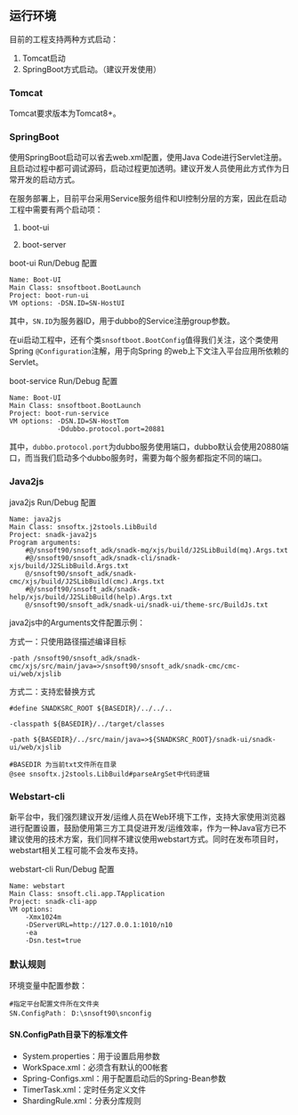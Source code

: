 ## 运行环境

目前的工程支持两种方式启动：

1. Tomcat启动
2. SpringBoot方式启动。（建议开发使用）

### Tomcat

Tomcat要求版本为Tomcat8+。

### SpringBoot

使用SpringBoot启动可以省去web.xml配置，使用Java Code进行Servlet注册。且启动过程中都可调试源码，启动过程更加透明。建议开发人员使用此方式作为日常开发的启动方式。

在服务部署上，目前平台采用Service服务组件和UI控制分层的方案，因此在启动工程中需要有两个启动项：

1. boot-ui

2. boot-server

boot-ui Run/Debug 配置

```
Name: Boot-UI
Main Class: snsoftboot.BootLaunch
Project: boot-run-ui
VM options: -DSN.ID=SN-HostUI
```

其中，`SN.ID`为服务器ID，用于dubbo的Service注册group参数。

在ui启动工程中，还有个类`snsoftboot.BootConfig`值得我们关注，这个类使用Spring `@Configuration`注解，用于向Spring 的web上下文注入平台应用所依赖的Servlet。

boot-service Run/Debug 配置

```
Name: Boot-UI
Main Class: snsoftboot.BootLaunch
Project: boot-run-service
VM options: -DSN.ID=SN-HostTom
            -Ddubbo.protocol.port=20881
```

其中，`dubbo.protocol.port`为dubbo服务使用端口，dubbo默认会使用20880端口，而当我们启动多个dubbo服务时，需要为每个服务都指定不同的端口。

### Java2js

java2js Run/Debug 配置

```
Name: java2js
Main Class: snsoftx.j2stools.LibBuild
Project: snadk-java2js
Program arguments:
    #@/snsoft90/snsoft_adk/snadk-mq/xjs/build/J2SLibBuild(mq).Args.txt
    #@/snsoft90/snsoft_adk/snadk-cli/snadk-xjs/build/J2SLibBuild.Args.txt
    @/snsoft90/snsoft_adk/snadk-cmc/xjs/build/J2SLibBuild(cmc).Args.txt
    #@/snsoft90/snsoft_adk/snadk-help/xjs/build/J2SLibBuild(help).Args.txt
    @/snsoft90/snsoft_adk/snadk-ui/snadk-ui/theme-src/BuildJs.txt
```

java2js中的Arguments文件配置示例：

方式一：只使用路径描述编译目标

```
-path /snsoft90/snsoft_adk/snadk-cmc/xjs/src/main/java=>/snsoft90/snsoft_adk/snadk-cmc/cmc-ui/web/xjslib
```

方式二：支持宏替换方式

```
#define SNADKSRC_ROOT ${BASEDIR}/../../..

-classpath ${BASEDIR}/../target/classes

-path ${BASEDIR}/../src/main/java=>${SNADKSRC_ROOT}/snadk-ui/snadk-ui/web/xjslib
```

```
#BASEDIR 为当前txt文件所在目录
@see snsoftx.j2stools.LibBuild#parseArgSet中代码逻辑
```

### Webstart-cli

新平台中，我们强烈建议开发/运维人员在Web环境下工作，支持大家使用浏览器进行配置设置，鼓励使用第三方工具促进开发/运维效率，作为一种Java官方已不建议使用的技术方案，我们同样不建议使用webstart方式。同时在发布项目时，webstart相关工程可能不会发布支持。

webstart-cli Run/Debug 配置

```
Name: webstart
Main Class: snsoft.cli.app.TApplication
Project: snadk-cli-app
VM options: 
    -Xmx1024m
    -DServerURL=http://127.0.0.1:1010/n10
    -ea
    -Dsn.test=true
```

### 默认规则

环境变量中配置参数：

```
#指定平台配置文件所在文件夹
SN.ConfigPath： D:\snsoft90\snconfig
```

#### SN.ConfigPath目录下的标准文件

* System.properties：用于设置启用参数
* WorkSpace.xml：必须含有默认的00帐套
* Spring-Configs.xml：用于配置启动后的Spring-Bean参数
* TimerTask.xml：定时任务定义文件
*  ShardingRule.xml：分表分库规则




